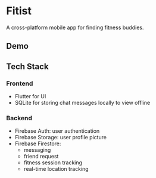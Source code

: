 # Fitist

A cross-platform mobile app for finding fitness buddies.

## Demo

## Tech Stack

### Frontend

- Flutter for UI
- SQLite for storing chat messages locally to view offline

### Backend

- Firebase Auth: user authentication
- Firebase Storage: user profile picture
- Firebase Firestore:
  - messaging
  - friend request
  - fitness session tracking
  - real-time location tracking
